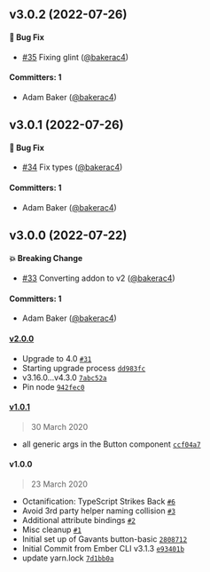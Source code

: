 


## v3.0.2 (2022-07-26)

#### :bug: Bug Fix
* [#35](https://github.com/Gavant/gavant-ember-button-basic/pull/35) Fixing glint ([@bakerac4](https://github.com/bakerac4))

#### Committers: 1
- Adam Baker ([@bakerac4](https://github.com/bakerac4))

## v3.0.1 (2022-07-26)

#### :bug: Bug Fix
* [#34](https://github.com/Gavant/gavant-ember-button-basic/pull/34) Fix types ([@bakerac4](https://github.com/bakerac4))

#### Committers: 1
- Adam Baker ([@bakerac4](https://github.com/bakerac4))

## v3.0.0 (2022-07-22)

#### :boom: Breaking Change
* [#33](https://github.com/Gavant/gavant-ember-button-basic/pull/33) Converting addon to v2 ([@bakerac4](https://github.com/bakerac4))

#### Committers: 1
- Adam Baker ([@bakerac4](https://github.com/bakerac4))

#### [v2.0.0](https://github.com/Gavant/gavant-ember-button-basic/compare/v1.0.1...v2.0.0)

-   Upgrade to 4.0 [`#31`](https://github.com/Gavant/gavant-ember-button-basic/pull/31)
-   Starting upgrade process [`dd983fc`](https://github.com/Gavant/gavant-ember-button-basic/commit/dd983fc625587d8e082446edbee0b98a38e34670)
-   v3.16.0...v4.3.0 [`7abc52a`](https://github.com/Gavant/gavant-ember-button-basic/commit/7abc52aa4e702a2bd6b04b5354d15d0bc39deeed)
-   Pin node [`942fec0`](https://github.com/Gavant/gavant-ember-button-basic/commit/942fec0944be9a5bb743c13c6d6cf1e2d1fb7100)

#### [v1.0.1](https://github.com/Gavant/gavant-ember-button-basic/compare/v1.0.0...v1.0.1)

> 30 March 2020

-   all generic args in the Button component [`ccf04a7`](https://github.com/Gavant/gavant-ember-button-basic/commit/ccf04a7d52832207693efb723d305f7c35157a66)

#### v1.0.0

> 23 March 2020

-   Octanification: TypeScript Strikes Back [`#6`](https://github.com/Gavant/gavant-ember-button-basic/pull/6)
-   Avoid 3rd party helper naming collision [`#3`](https://github.com/Gavant/gavant-ember-button-basic/pull/3)
-   Additional attribute bindings [`#2`](https://github.com/Gavant/gavant-ember-button-basic/pull/2)
-   Misc cleanup [`#1`](https://github.com/Gavant/gavant-ember-button-basic/pull/1)
-   Initial set up of Gavants button-basic [`2808712`](https://github.com/Gavant/gavant-ember-button-basic/commit/28087121a258abc41b0b54519e9a3274f1102a11)
-   Initial Commit from Ember CLI v3.1.3 [`e93401b`](https://github.com/Gavant/gavant-ember-button-basic/commit/e93401b755032d8587d8126f0507d5ae8cf80999)
-   update yarn.lock [`7d1bb0a`](https://github.com/Gavant/gavant-ember-button-basic/commit/7d1bb0a93fc64b67cf3e4beaeadfd35ff4f75763)
